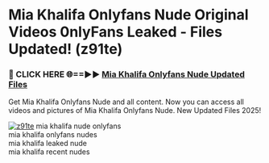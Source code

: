 # Mia Khalifa Onlyfans Nude Original Videos 0nlyFans Leaked - Files Updated! (z91te)

<h3>🔴 CLICK HERE 🌐==►► <a href="https://tinyurl.com/yc6ubb5a" rel="nofollow">Mia Khalifa Onlyfans Nude Updated Files</a></h3>

Get Mia Khalifa Onlyfans Nude and all content. Now you can access all videos and pictures of Mia Khalifa Onlyfans Nude. New Updated Files 2025!

[![z91te](https://i.imgur.com/7eu0CRL.gif)](https://tinyurl.com/yc6ubb5a)
mia khalifa nude onlyfans<br>
mia khalifa onlyfans nudes<br>
mia khalifa leaked nude<br>
mia khalifa recent nudes